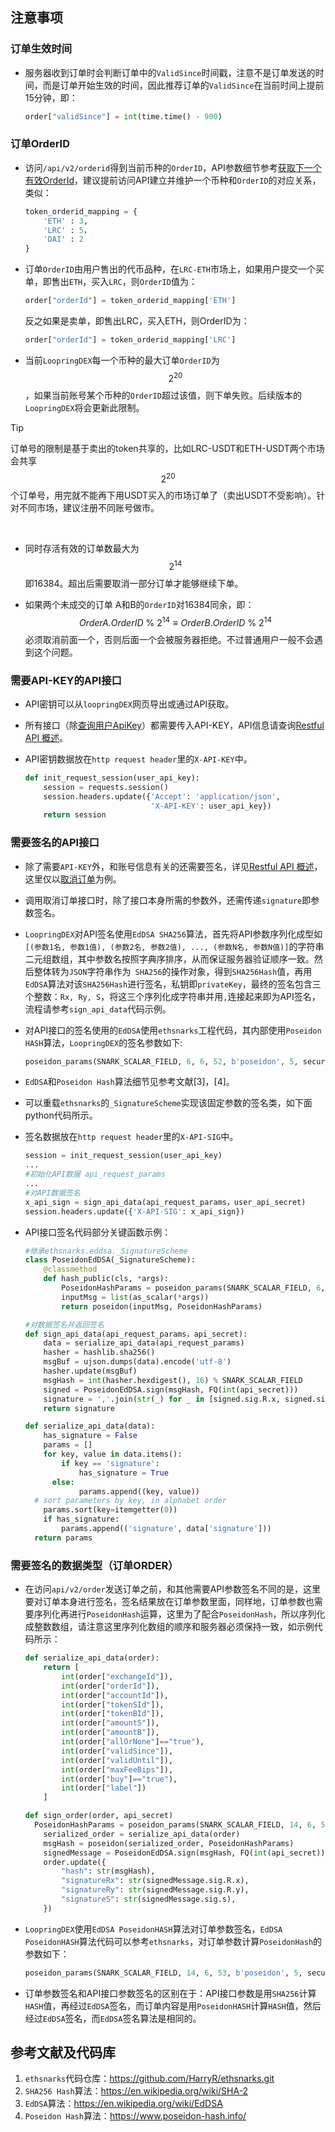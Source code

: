 ## 注意事项
<span id="TraderNotes"></span>

### 订单生效时间

- 服务器收到订单时会判断订单中的`ValidSince`时间戳，注意不是订单发送的时间，而是订单开始生效的时间，因此推荐订单的`ValidSince`在当前时间上提前15分钟，即：

  ```python
  order["validSince"] = int(time.time() - 900)
  ```

### 订单OrderID

- 访问`/api/v2/orderid`得到当前币种的`OrderID`，API参数细节参考[获取下一个有效OrderId](../dex_apis/getNextOrderId.md)，建议提前访问API建立并维护一个币种和`OrderID`的对应关系，类似：

  ```python
  token_orderid_mapping = {
      'ETH' : 3,
      'LRC' : 5，
      'DAI' : 2
  }
  ```

- 订单`OrderID`由用户售出的代币品种，在`LRC-ETH`市场上，如果用户提交一个买单，即售出`ETH`，买入`LRC`，则`OrderID`值为：

  ```python
  order["orderId"] = token_orderid_mapping['ETH']
  ```

  反之如果是卖单，即售出LRC，买入ETH，则OrderID为：

  ```python
  order["orderId"] = token_orderid_mapping['LRC']
  ```

- 当前`LoopringDEX`每一个币种的最大订单`OrderID`为$$ 2^{20} $$，如果当前账号某个币种的`OrderID`超过该值，则下单失败。后续版本的`LoopringDEX`将会更新此限制。

> [!TIP]
>
> 订单号的限制是基于卖出的token共享的，比如LRC-USDT和ETH-USDT两个市场会共享$$ 2^{20} $$个订单号，用完就不能再下用USDT买入的市场订单了（卖出USDT不受影响）。针对不同市场，建议注册不同账号做市。

<br/>

- 同时存活有效的订单数最大为$$ 2^{14} $$即16384。超出后需要取消一部分订单才能够继续下单。

- 如果两个未成交的订单 A和B的`OrderID`对16384同余，即：
  $$
  OrderA.OrderID\ \%\ 2^{14} \equiv OrderB.OrderID\ \%\ 2^{14}
  $$
  必须取消前面一个，否则后面一个会被服务器拒绝。不过普通用户一般不会遇到这个问题。

### 需要API-KEY的API接口

- API密钥可以从`loopringDEX`网页导出或通过API获取。

- 所有接口（除[查询用户ApiKey](./dex_apis/getApiKey.md)）都需要传入API-KEY，API信息请查询[Restful API 概述](../rest_api_overview.md)。

- API密钥数据放在`http request header`里的`X-API-KEY`中。

  ```python
  def init_request_session(user_api_key):
      session = requests.session()
      session.headers.update({'Accept': 'application/json',
                              'X-API-KEY': user_api_key})
      return session
  ```

### 需要签名的API接口

- 除了需要`API-KEY`外，和账号信息有关的还需要签名，详见[Restful API 概述](../rest_api_overview.md)，这里仅以[取消订单](../dex_apis/cancelOrders.md)为例。

- 调用取消订单接口时，除了接口本身所需的参数外，还需传递`signature`即参数签名。

- `LoopringDEX`对API签名使用`EdDSA SHA256`算法，首先将API参数序列化成型如`[(参数1名, 参数1值), (参数2名, 参数2值), ..., (参数N名, 参数N值)]`的字符串二元组数组，其中参数名按照字典序排序，从而保证服务器验证顺序一致。然后整体转为`JSON`字符串作为` SHA256`的操作对象，得到`SHA256Hash`值，再用`EdDSA`算法对该`SHA256Hash`进行签名，私钥即`privateKey`，最终的签名包含三个整数：`Rx, Ry, S`，将这三个序列化成字符串并用`,`连接起来即为API签名，流程请参考`sign_api_data`代码示例。

- 对API接口的签名使用的`EdDSA`使用`ethsnarks`工程代码，其内部使用`Poseidon HASH`算法，`LoopringDEX`的签名参数如下:

  ```python
  poseidon_params(SNARK_SCALAR_FIELD, 6, 6, 52, b'poseidon', 5, security_target=128)
  ```

- `EdDSA`和`Poseidon Hash`算法细节见参考文献[3]，[4]。

- 可以重载`ethsnarks`的`_SignatureScheme`实现该固定参数的签名类，如下面python代码所示。

- 签名数据放在`http request header`里的`X-API-SIG`中。

  ```python
  session = init_request_session(user_api_key)
  ...
  #初始化API数据 api_request_params
  ...
  #对API数据签名
  x_api_sign = sign_api_data(api_request_params，user_api_secret)
  session.headers.update({'X-API-SIG': x_api_sign})
  ```

- API接口签名代码部分关键函数示例：

  ```python
  #继承ethsnarks.eddsa._SignatureScheme
  class PoseidonEdDSA(_SignatureScheme):
      @classmethod
      def hash_public(cls, *args):
          PoseidonHashParams = poseidon_params(SNARK_SCALAR_FIELD, 6, 6, 52, b'poseidon', 5, security_target=128)
          inputMsg = list(as_scalar(*args))
          return poseidon(inputMsg, PoseidonHashParams)
  
  #对数据签名并返回签名
  def sign_api_data(api_request_params，api_secret):
      data = serialize_api_data(api_request_params)
      hasher = hashlib.sha256()
      msgBuf = ujson.dumps(data).encode('utf-8')
      hasher.update(msgBuf)
      msgHash = int(hasher.hexdigest(), 16) % SNARK_SCALAR_FIELD
      signed = PoseidonEdDSA.sign(msgHash, FQ(int(api_secret)))
      signature = ','.join(str(_) for _ in [signed.sig.R.x, signed.sig.R.y, signed.sig.s])
      return signature
  
  def serialize_api_data(data):
      has_signature = False
      params = []
      for key, value in data.items():
          if key == 'signature':
              has_signature = True
        else:
              params.append((key, value))
  	# sort parameters by key, in alphabet order
      params.sort(key=itemgetter(0))
      if has_signature:
          params.append(('signature', data['signature']))
    return params
  ```

### 需要签名的数据类型（订单ORDER）

- 在访问`api/v2/order`发送订单之前，和其他需要API参数签名不同的是，这里要对订单本身进行签名，签名结果放在订单参数里面，同样地，订单参数也需要序列化再进行`PoseidonHash`运算，这里为了配合`PoseidonHash`，所以序列化成整数数组，请注意这里序列化数组的顺序和服务器必须保持一致，如示例代码所示：

  ```python
  def serialize_api_data(order):
      return [
          int(order["exchangeId"]),
          int(order["orderId"]),
          int(order["accountId"]),
          int(order["tokenSId"]),
          int(order["tokenBId"]),
          int(order["amountS"]),
          int(order["amountB"]),
          int(order["allOrNone"]=="true"),
          int(order["validSince"]),
          int(order["validUntil"]),
          int(order["maxFeeBips"]),
          int(order["buy"]=="true"),
          int(order["label"])
      ]
  
  def sign_order(order, api_secret)
    PoseidonHashParams = poseidon_params(SNARK_SCALAR_FIELD, 14, 6, 53, b'poseidon', 5, security_target=128)
      serialized_order = serialize_api_data(order)
      msgHash = poseidon(serialized_order, PoseidonHashParams)
      signedMessage = PoseidonEdDSA.sign(msgHash, FQ(int(api_secret)))
      order.update({
          "hash": str(msgHash),
          "signatureRx": str(signedMessage.sig.R.x),
          "signatureRy": str(signedMessage.sig.R.y),
          "signatureS": str(signedMessage.sig.s),
      })
  ```

- `LoopringDEX`使用`EdDSA PoseidonHASH`算法对订单参数签名，`EdDSA PoseidonHASH`算法代码可以参考`ethsnarks`，对订单参数计算`PoseidonHash`的参数如下：

  ```python
  poseidon_params(SNARK_SCALAR_FIELD, 14, 6, 53, b'poseidon', 5, security_target=128)
  ```

- 订单参数签名和API接口参数签名的区别在于：API接口参数是用`SHA256`计算`HASH`值，再经过`EdDSA`签名，而订单内容是用`PoseidonHASH`计算`HASH`值，然后经过`EdDSA`签名，而`EdDSA`签名算法是相同的。

## 参考文献及代码库

1. `ethsnarks`代码仓库：https://github.com/HarryR/ethsnarks.git
2. `SHA256 Hash`算法：<https://en.wikipedia.org/wiki/SHA-2>
3. `EdDSA`算法：<https://en.wikipedia.org/wiki/EdDSA>
4. `Poseidon Hash`算法：<https://www.poseidon-hash.info/>

